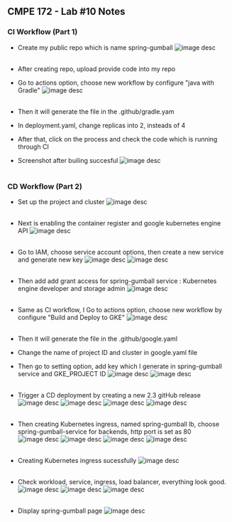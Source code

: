 ## CMPE 172 - Lab #10 Notes

### CI Workflow (Part 1)
- Create my public repo which is name spring-gumball
![image desc](./screenshot/1.png)<br><br>

- After creating repo, upload provide code into my repo

- Go to actions option, choose new workflow by configure "java with Gradle"
![image desc](./screenshot/1.1.png)<br><br>

- Then it will generate the file in the .github/gradle.yam

- In deployment.yaml, change replicas into 2, insteads of 4

- After that, click on the process and check the code which is running through CI

- Screenshot after builing succesful
![image desc](./screenshot/2.2.png)<br><br>

### CD Workflow (Part 2)
- Set up the project and cluster
![image desc](./screenshot/3.png)<br><br>

- Next is enabling the container register and google kubernetes engine API
![image desc](./screenshot/4.png)<br><br>

- Go to IAM, choose service account options, then create a new service and generate new key
![image desc](./screenshot/6.png)
![image desc](./screenshot/5.png)<br><br>

- Then add add grant access for spring-gumball service : Kubernetes engine developer and storage admin
![image desc](./screenshot/7.png)<br><br>

- Same as CI workflow, I Go to actions option, choose new workflow by configure "Build and Deploy to GKE"
![image desc](./screenshot/7.1.png)<br><br>

- Then it will generate the file in the .github/google.yaml

- Change the name of project ID and cluster in google.yaml file

- Then go to setting option, add key which I generate in spring-gumball service and GKE_PROJECT ID
![image desc](./screenshot/9.png)
![image desc](./screenshot/8.png)<br><br>

- Trigger a CD deployment by creating a new 2.3 gitHub release
![image desc](./screenshot/10.png)
![image desc](./screenshot/11.png)
![image desc](./screenshot/12.png)
![image desc](./screenshot/13.png)<br><br>

- Then creating Kubernetes ingress, named spring-gumball lb, choose spring-gumball-service for backends, http port is set as 80
![image desc](./screenshot/14.png)
![image desc](./screenshot/15.png)
![image desc](./screenshot/16.png)
![image desc](./screenshot/17.png)<br><br>

- Creating Kubernetes ingress sucessfully
![image desc](./screenshot/18.png)<br><br>

- Check workload, service, ingress, load balancer, everything look good.
![image desc](./screenshot/22.png)
![image desc](./screenshot/20.png)
![image desc](./screenshot/21.png)<br><br>

- Display spring-gumball page
![image desc](./screenshot/19.png)<br><br>






